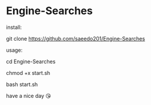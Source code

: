 # Engine-Searches
install:

git clone https://github.com/saeedo201/Engine-Searches

usage:

cd Engine-Searches

chmod +x start.sh

bash start.sh


have a nice day 😘
